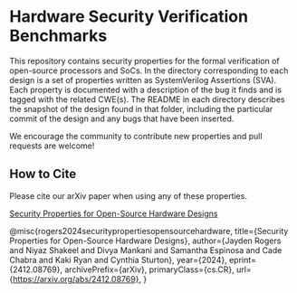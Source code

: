 # Hardware Security Verification Benchmarks
This repository contains security properties for the formal verification of open-source processors and SoCs. In the directory corresponding to each design is a set of properties written as SystemVerilog Assertions (SVA). Each property is documented with a description of the bug it finds and is tagged with the related CWE(s). The README in each directory describes the snapshot of the design found in that folder, including the particular commit of the design and any bugs that have been inserted.

We encourage the community to contribute new properties and pull requests are welcome!

## How to Cite
Please cite our arXiv paper when using any of these properties.

[Security Properties for Open-Source Hardware Designs](https://arxiv.org/pdf/2412.08769)

@misc{rogers2024securitypropertiesopensourcehardware,
      title={Security Properties for Open-Source Hardware Designs}, 
      author={Jayden Rogers and Niyaz Shakeel and Divya Mankani and Samantha Espinosa and Cade Chabra and Kaki Ryan and Cynthia Sturton},
      year={2024},
      eprint={2412.08769},
      archivePrefix={arXiv},
      primaryClass={cs.CR},
      url={https://arxiv.org/abs/2412.08769}, 
}
